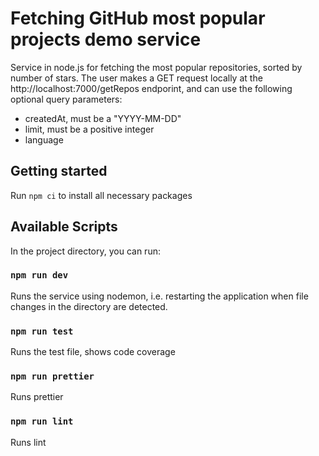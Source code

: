# Fetching GitHub most popular projects demo service

Service in node.js for fetching the most popular repositories, sorted by number of stars.
The user makes a GET request locally at the http://localhost:7000/getRepos endporint, and can use the following optional query parameters:

- createdAt, must be a "YYYY-MM-DD"
- limit, must be a positive integer
- language

## Getting started

Run `npm ci` to install all necessary packages

## Available Scripts

In the project directory, you can run:

### `npm run dev`

Runs the service using nodemon, i.e. restarting the application when file changes in the directory are detected.

### `npm run test`

Runs the test file, shows code coverage

### `npm run prettier`

Runs prettier

### `npm run lint`

Runs lint
